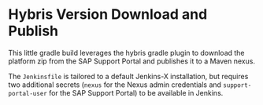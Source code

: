 # Hybris Version Download and Publish

This little gradle build leverages the hybris gradle plugin to download the platform
zip from the SAP Support Portal and publishes it to a Maven nexus.

The `Jenkinsfile` is tailored to a default Jenkins-X installation, but requires
two additional secrets (`nexus` for the Nexus admin credentials and
`support-portal-user` for the SAP Support Portal) to be available in Jenkins.